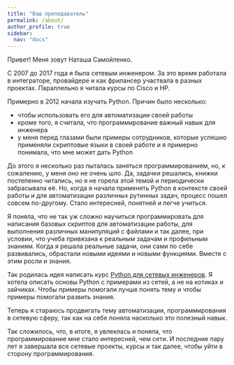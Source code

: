 ```yaml
---
title: "Ваш преподаватель"
permalink: /about/
author_profile: true
sidebar:
  nav: "docs"
---
```


Привет! Меня зовут Наташа Самойленко.


С 2007 до 2017 года я была сетевым инженером.
За это время работала в интеграторе, провайдере и как фрилансер участвала в разных проектах.
Параллельно я читала курсы по Cisco и HP.

Примерно в 2012 начала изучать Python.
Причин было несколько:

* чтобы использовать его для автоматизации своей работы
* кроме того, я считала, что программирование важный навык для инженера
* у меня перед глазами были примеры сотрудников, которые успешно применяли скриптовые языки в своей работе и я примерно понимала, что мне может дать Python

До этого я несколько раз пыталась заняться программированием, но, к сожалению, у меня оно не очень шло.
Да, задачки решались, книжки постепенно читались, но я не горела этой темой и периодически забрасывала её.
Но, когда я начала применять Python в контексте своей работы и для автоматизации различных рутинных задач, процесс пошел совсем по-другому.
Стало интересней, понятней и легче учиться.

Я поняла, что не так уж сложно научиться программировать для написания базовых скриптов для автоматизации работы, для выполнения различных манипуляций с файлами и так далее, при условии, что учеба привязана к реальным задачам и профильным знаниям.
Когда я решала реальные задачи, они сами по себе развивались, обрастали новыми идеями и новыми функциями.
Вместе с этим росли и знания.

Так родилась идея написать курс [Python для сетевых инженеров](https://www.gitbook.com/book/natenka/pyneng/details).
Я хотела описать основы Python  с примерами из сетей, а не на котиках и зайчиках.
Чтобы примеры помогали лучше понять тему и  чтобы примеры помогали развить знания.

Теперь я стараюсь продвигать тему автоматизации, программирования в сетевую сферу, так как на себе поняла насколько это полезный навык.


Так сложилось, что, в итоге, я увлеклась и поняла, что программирование мне стало интересней, чем сети.
И последние пару лет я завершала все сетевые проекты, курсы и так далее, чтобы уйти в сторону программирования.


